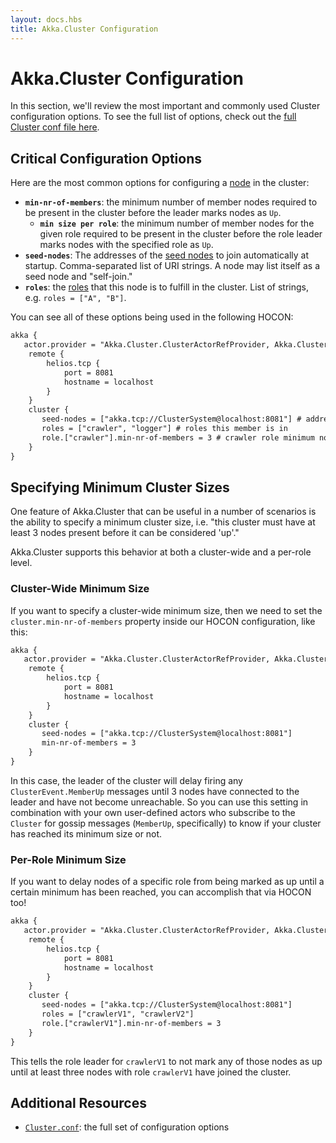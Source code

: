 ```yaml
---
layout: docs.hbs
title: Akka.Cluster Configuration
---
```


# Akka.Cluster Configuration
In this section, we'll review the most important and commonly used Cluster configuration options. To see the full list of options, check out the [full Cluster conf file here](https://github.com/akkadotnet/akka.net/blob/dev/src/core/Akka.Cluster/Configuration/Cluster.conf).

## Critical Configuration Options
Here are the most common options for configuring a [node](cluster-overview.md#key-terms) in the cluster:

- **`min-nr-of-members`**: the minimum number of member nodes required to be present in the cluster before the leader marks nodes as `Up`.
    - **`min size per role`**: the minimum number of member nodes for the given role required to be present in the cluster before the role leader marks nodes with the specified role as `Up`.
- **`seed-nodes`**: The addresses of the [seed nodes](cluster-overview.md#seed-nodes) to join automatically at startup. Comma-separated list of URI strings. A node may list itself as a seed node and "self-join."
- **`roles`**: the [roles](cluster-overview.md#key-terms) that this node is to fulfill in the cluster.  List of strings, e.g. `roles = ["A", "B"]`.

You can see all of these options being used in the following HOCON:

```xml
akka {
   actor.provider = "Akka.Cluster.ClusterActorRefProvider, Akka.Cluster"
    remote {
        helios.tcp {
            port = 8081
            hostname = localhost
        }
    }
    cluster {
       seed-nodes = ["akka.tcp://ClusterSystem@localhost:8081"] # address of seed node
       roles = ["crawler", "logger"] # roles this member is in
       role.["crawler"].min-nr-of-members = 3 # crawler role minimum node count
    }
}
```

## Specifying Minimum Cluster Sizes
One feature of Akka.Cluster that can be useful in a number of scenarios is the ability to specify a minimum cluster size, i.e. "this cluster must have at least 3 nodes present before it can be considered 'up'."

Akka.Cluster supports this behavior at both a cluster-wide and a per-role level.

### Cluster-Wide Minimum Size
If you want to specify a cluster-wide minimum size, then we need to set the `cluster.min-nr-of-members` property inside our HOCON configuration, like this:

```xml
akka {
   actor.provider = "Akka.Cluster.ClusterActorRefProvider, Akka.Cluster"
    remote {
        helios.tcp {
            port = 8081
            hostname = localhost
        }
    }
    cluster {
       seed-nodes = ["akka.tcp://ClusterSystem@localhost:8081"]
       min-nr-of-members = 3
    }
}
```

In this case, the leader of the cluster will delay firing any `ClusterEvent.MemberUp` messages until 3 nodes have connected to the leader and have not become unreachable. So you can use this setting in combination with your own user-defined actors who subscribe to the `Cluster` for gossip messages (`MemberUp`, specifically) to know if your cluster has reached its minimum size or not.

### Per-Role Minimum Size
If you want to delay nodes of a specific role from being marked as up until a certain minimum has been reached, you can accomplish that via HOCON too!

```xml
akka {
   actor.provider = "Akka.Cluster.ClusterActorRefProvider, Akka.Cluster"
    remote {
        helios.tcp {
            port = 8081
            hostname = localhost
        }
    }
    cluster {
       seed-nodes = ["akka.tcp://ClusterSystem@localhost:8081"]
       roles = ["crawlerV1", "crawlerV2"]
       role.["crawlerV1"].min-nr-of-members = 3
    }
}
```

This tells the role leader for `crawlerV1` to not mark any of those nodes as up until at least three nodes with role `crawlerV1` have joined the cluster.

## Additional Resources
- [`Cluster.conf`](https://github.com/akkadotnet/akka.net/blob/dev/src/core/Akka.Cluster/Configuration/Cluster.conf): the full set of configuration options
